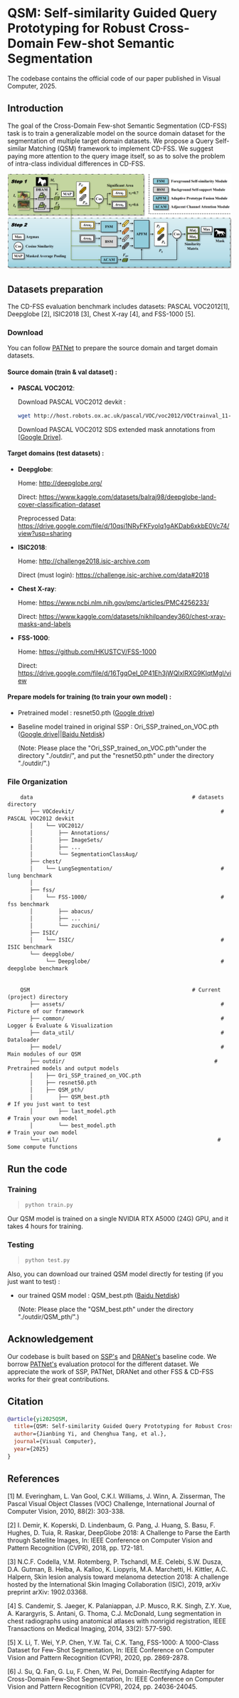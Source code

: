 # QSM: Self-similarity Guided Query Prototyping for Robust Cross-Domain Few-shot Semantic Segmentation

The codebase contains the official code of our paper published in Visual Computer, 2025.

## Introduction

The goal of the Cross-Domain Few-shot Semantic Segmentation (CD-FSS) task is to train a generalizable model on the source domain dataset for the segmentation of multiple target domain datasets. We propose a Query Self-similar Matching (QSM) framework to implement CD-FSS. We suggest paying more attention to the query image itself, so as to solve the problem of intra-class individual differences in CD-FSS.

<p align="middle">
    <img src="assets/Framework.png">
</p>


## Datasets preparation

The CD-FSS evaluation benchmark includes datasets: PASCAL VOC2012[1], Deepglobe [2], ISIC2018 [3], Chest X-ray [4], and FSS-1000 [5].


### Download

You can follow [PATNet](https://github.com/slei109/PATNet) to prepare the source domain and target domain datasets.


#### Source domain (train & val dataset) :

* **PASCAL VOC2012**:

    Download PASCAL VOC2012 devkit :
    ```bash
    wget http://host.robots.ox.ac.uk/pascal/VOC/voc2012/VOCtrainval_11-May-2012.tar
    ```
    Download PASCAL VOC2012 SDS extended mask annotations from [[Google Drive](https://drive.google.com/file/d/10zxG2VExoEZUeyQl_uXga2OWHjGeZaf2/view?usp=sharing)].


#### Target domains (test datasets) : 

* **Deepglobe**:

    Home: http://deepglobe.org/

    Direct: https://www.kaggle.com/datasets/balraj98/deepglobe-land-cover-classification-dataset
    
    Preprocessed Data: https://drive.google.com/file/d/10qsi1NRyFKFyoIq1gAKDab6xkbE0Vc74/view?usp=sharing

* **ISIC2018**:

    Home: http://challenge2018.isic-archive.com

    Direct (must login): https://challenge.isic-archive.com/data#2018

* **Chest X-ray**:

    Home: https://www.ncbi.nlm.nih.gov/pmc/articles/PMC4256233/

    Direct: https://www.kaggle.com/datasets/nikhilpandey360/chest-xray-masks-and-labels

* **FSS-1000**:

    Home: https://github.com/HKUSTCV/FSS-1000

    Direct: https://drive.google.com/file/d/16TgqOeI_0P41Eh3jWQlxlRXG9KIqtMgI/view



#### Prepare models for training (to train your own model) : 
* Pretrained model : resnet50.pth ([Google drive](https://drive.google.com/file/d/11yONyypvBEYZEh9NIOJBGMdiLLAgsMgj/view?usp=sharing))
* Baseline model trained in original SSP : Ori_SSP_trained_on_VOC.pth ([Google drive](https://drive.google.com/file/d/1Cqqsqy1ojc-CbI7y2in--JFa2e1CCN61/view?usp=drive_link)||[Baidu Netdisk](https://pan.baidu.com/s/1kcSekjSAa1KYyK7gzrPDAw?pwd=b2nt))

  (Note: Please place the "Ori_SSP_trained_on_VOC.pth"under the directory "./outdir/", and put the "resnet50.pth" under the directory "./outdir/".)


### File Organization

```
    data                                                  # datasets directory
       ├── VOCdevkit/                                              # PASCAL VOC2012 devkit
       │    └── VOC2012/            
       │        ├── Annotations/
       │        ├── ImageSets/
       │        ├── ...
       │        └── SegmentationClassAug/
       ├── chest/           
       │    └── LungSegmentation/                                  # lung benchmark
       │
       ├── fss/
       │    └── FSS-1000/                                          # fss benchmark
       │        ├── abacus/   
       │        ├── ...
       │        └── zucchini/
       ├── ISIC/
       │    └── ISIC/                                              # ISIC benchmark
       └── deepglobe/
            └── Deepglobe/                                         # deepglobe benchmark


    QSM                                                   # Current (project) directory
       ├── assets/                                                 # Picture of our framework
       ├── common/                                                 # Logger & Evaluate & Visualization
       ├── data_util/                                              # Dataloader
       ├── model/                                                  # Main modules of our QSM
       ├── outdir/                                               # Pretrained models and output models 
       │    ├── Ori_SSP_trained_on_VOC.pth
       │    ├── resnet50.pth
       │    ├── QSM_pth/
       │        ├── QSM_best.pth                                          # If you just want to test
       │        ├── last_model.pth                                        # Train your own model
       │        └── best_model.pth                                        # Train your own model
       └── util/                                                  # Some compute functions
```

## Run the code

### Training
> ```bash
> python train.py 
> ```
Our QSM model is trained on a single NVIDIA RTX A5000 (24G) GPU, and it takes 4 hours for training.


### Testing
> ```bash
> python test.py
> ```
Also, you can download our trained QSM model directly for testing  (if you just want to test) :
* our trained QSM model : QSM_best.pth ([Baidu Netdisk](https://pan.baidu.com/s/1gVKFi-f7mT5yspGWDObDYw?pwd=xztx))

  (Note: Please place the "QSM_best.pth" under the directory "./outdir/QSM_pth/".)


## Acknowledgement

Our codebase is built based on [SSP's](https://github.com/fanq15/SSP) and [DRANet's](https://github.com/Matt-Su/DR-Adapter) baseline code. We borrow [PATNet's](https://github.com/slei109/PATNet) evaluation protocol for the different dataset. We appreciate the work of SSP, PATNet, DRANet and other FSS & CD-FSS works for their great contributions.


## Citation

```bibtex
@article{yi2025QSM,
  title={QSM: Self-similarity Guided Query Prototyping for Robust Cross-Domain Few-shot Semantic Segmentation},
  author={Jianbing Yi, and Chenghua Tang, et al.},
  journal={Visual Computer},
  year={2025}
}
```


## References

[1] M. Everingham, L. Van Gool, C.K.I. Williams, J. Winn, A. Zisserman, The Pascal Visual Object Classes (VOC) Challenge, International Journal of Computer Vision, 2010, 88(2): 303-338.

[2] I. Demir, K. Koperski, D. Lindenbaum, G. Pang, J. Huang, S. Basu, F. Hughes, D.  Tuia, R. Raskar, DeepGlobe 2018: A Challenge to Parse the Earth through Satellite Images, In: IEEE Conference on Computer Vision and Pattern Recognition (CVPR), 2018, pp. 172-181.

[3] N.C.F. Codella, V.M. Rotemberg, P. Tschandl, M.E. Celebi, S.W. Dusza, D.A. Gutman, B. Helba, A. Kalloo, K. Liopyris, M.A. Marchetti, H. Kittler, A.C. Halpern, Skin lesion analysis toward melanoma detection 2018: A challenge hosted by the International Skin Imaging Collaboration (ISIC), 2019, arXiv preprint arXiv: 1902.03368.

[4] S. Candemir, S. Jaeger, K. Palaniappan, J.P. Musco, R.K. Singh, Z.Y. Xue, A. Karargyris,  S. Antani, G. Thoma, C.J. McDonald, Lung segmentation in chest radiographs using anatomical atlases with nonrigid registration, IEEE Transactions on Medical Imaging, 2014, 33(2): 577-590.

[5] X. Li, T. Wei, Y.P. Chen, Y.W. Tai, C.K. Tang, FSS-1000: A 1000-Class Dataset for Few-Shot Segmentation, In: IEEE Conference on Computer Vision and Pattern Recognition (CVPR), 2020, pp. 2869-2878.

[6] J. Su, Q. Fan, G. Lu, F. Chen, W. Pei, Domain-Rectifying Adapter for Cross-Domain Few-Shot Segmentation, In: IEEE Conference on Computer Vision and Pattern Recognition (CVPR), 2024, pp. 24036-24045.
